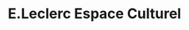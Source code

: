 ---
title: "E.Leclerc Espace Culturel"
url: /urrugne/e-leclerc-espace-culturel/
shop: Elektronik
---